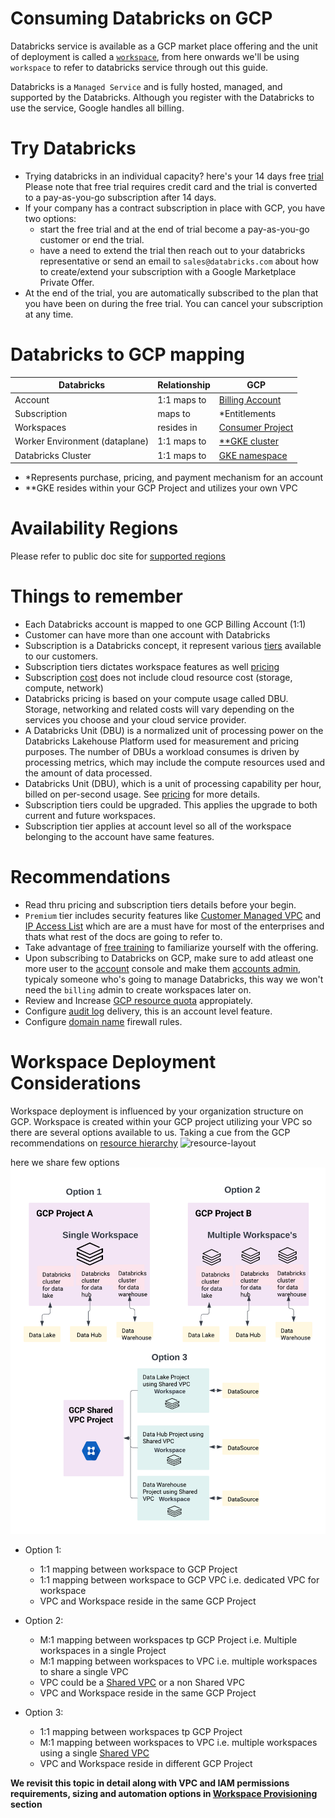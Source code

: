 # Consuming Databricks on GCP
Databricks service is available as a GCP market place offering and the unit of deployment is called a [`workspace`](https://docs.gcp.databricks.com/getting-started/concepts.html#workspace), from here onwards we'll be using `workspace` to refer to databricks service through out this guide.

Databricks is a `Managed Service` and is fully hosted, managed, and supported by the Databricks. Although you register with the Databricks to use the service, Google handles all billing.

# Try Databricks
* Trying databricks in an individual capacity? here's your 14 days free [trial](https://docs.gcp.databricks.com/getting-started/try-databricks-gcp.html) Please note that free trial requires credit card and the trial is converted to a pay-as-you-go subscription after 14 days.
* If your company has a contract subscription in place with GCP, you have two options:
  *  start the free trial and at the end of trial become a pay-as-you-go customer or end the trial.
  *  have a need to extend the trial then reach out to your databricks representative or send an email to `sales@databricks.com` about how to create/extend your subscription with a Google Marketplace Private Offer.
*  At the end of the trial, you are automatically subscribed to the plan that you have been on during the free trial. You can cancel your subscription at any time.

# Databricks to GCP mapping

| Databricks  | Relationship  | GCP  |
|---|---|---|
| Account  |  1:1 maps to | [Billing Account](https://cloud.google.com/billing/docs/concepts#overview)  |
| Subscription | maps to | *Entitlements |
| Workspaces | resides in | [Consumer Project](https://cloud.google.com/resource-manager/docs/creating-managing-projects) |
| Worker Environment (dataplane) | 1:1 maps to | [**GKE cluster](https://cloud.google.com/kubernetes-engine/docs/how-to/private-clusters) |
| Databricks Cluster | 1:1 maps to | [GKE namespace](https://kubernetes.io/docs/concepts/overview/working-with-objects/namespaces/) |

- *Represents purchase, pricing, and payment mechanism for an account
- **GKE resides within your GCP Project and utilizes your own VPC

# Availability Regions

Please refer to public doc site for [supported regions](https://docs.gcp.databricks.com/administration-guide/cloud-configurations/gcp/regions.html)

# Things to remember

* Each Databricks account is mapped to one GCP Billing Account (1:1)
* Customer can have more than one account with Databricks
* Subscription is a Databricks concept, it represent various [tiers](https://databricks.com/product/gcp-pricing) available to our customers.
* Subscription tiers dictates workspace features as well [pricing](https://databricks.com/product/gcp-pricing/instance-types)
* Subscription [cost](https://databricks.com/product/pricing) does not include cloud resource cost (storage, compute, network)
* Databricks pricing is based on your compute usage called DBU. Storage, networking and related costs will vary depending on the services you choose and your cloud service provider.
* A Databricks Unit (DBU) is a normalized unit of processing power on the Databricks Lakehouse Platform used for measurement and pricing purposes. The number of DBUs a workload consumes is driven by processing metrics, which may include the compute resources used and the amount of data processed.
* Databricks Unit (DBU), which is a unit of processing capability per hour, billed on per-second usage. See [pricing](https://databricks.com/product/gcp-pricing) for more details.
* Subscription tiers could be upgraded. This applies the upgrade to both current and future workspaces.
* Subscription tier applies at account level so all of the workspace belonging to the account have same features.

# Recommendations

* Read thru pricing and subscription tiers details before your begin.
* `Premium` tier includes security features like [Customer Managed VPC](https://docs.gcp.databricks.com/administration-guide/cloud-configurations/gcp/customer-managed-vpc.html) and [IP Access List](https://docs.gcp.databricks.com/security/network/ip-access-list.html) which are are a must have for most of the enterprises and thats what rest of the docs are going to refer to.
* Take advantage of [free training](https://docs.gcp.databricks.com/getting-started/free-training.html) to familiarize yourself with the offering.
* Upon subscribing to Databricks on GCP, make sure to add atleast one more user to the [account](https://accounts.gcp.databricks.com) console and make them [accounts admin](https://docs.gcp.databricks.com/administration-guide/account-settings-gcp/admin-users.html), typicaly someone who's going to manage Databricks, this way we won't need the `billing` admin to create workspaces later on.
* Review and Increase [GCP resource quota](https://docs.gcp.databricks.com/administration-guide/account-settings-gcp/quotas.html) appropiately.
* Configure [audit log](https://docs.gcp.databricks.com/administration-guide/account-settings-gcp/log-delivery.html) delivery, this is an account level feature.
* Configure [domain name](https://docs.gcp.databricks.com/security/network/firewall-rules.html) firewall rules.

# Workspace Deployment Considerations

Workspace deployment is influenced by your organization structure on GCP. Workspace is created within your GCP project utilizing your VPC so there are several options available to us. Taking a cue from the GCP recommendations on [resource hierarchy](https://cloud.google.com/resource-manager/docs/cloud-platform-resource-hierarchy)
![resource-layout](https://cloud.google.com/resource-manager/img/cloud-hierarchy.svg)
 
here we share few options
![deployment-patterns](./images/GCP-Databricks%20Workspace-Deployment%20Patterns.png)

* Option 1:
  * 1:1 mapping between workspace to GCP Project
  * 1:1 mapping between workspace to GCP VPC i.e. dedicated VPC for workspace
  * VPC and Workspace reside in the same GCP Project

* Option 2:
  * M:1 mapping between workspaces tp GCP Project i.e. Multiple workspaces in a single Project
  * M:1 mapping between workspaces to VPC i.e. multiple workspaces to share a single VPC
  * VPC could be a [Shared VPC](https://cloud.google.com/vpc/docs/shared-vpc) or a non Shared VPC
  * VPC and Workspace reside in the same GCP Project

* Option 3:
  * 1:1 mapping between workspaces tp GCP Project
  * M:1 mapping between workspaces to VPC i.e. multiple workspaces using a single [Shared VPC](https://cloud.google.com/vpc/docs/shared-vpc)
  * VPC and Workspace reside in different GCP Project


**We revisit this topic in detail along with VPC and IAM permissions requirements, sizing and automation options in [Workspace Provisioning](/gcpdb4u/Workspace-Provisioning.md) section**
